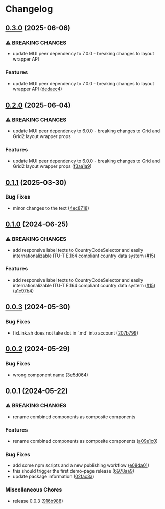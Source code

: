# Changelog

## [0.3.0](https://github.com/jariikonen/mui-country-code-selector/compare/demo-page-v0.2.0...demo-page-v0.3.0) (2025-06-06)


### ⚠ BREAKING CHANGES

* update MUI peer dependency to 7.0.0 - breaking changes to layout wrapper API

### Features

* update MUI peer dependency to 7.0.0 - breaking changes to layout wrapper API ([dedaec4](https://github.com/jariikonen/mui-country-code-selector/commit/dedaec4fb401ff7de7ce7e09e6dbcfece4566b6e))

## [0.2.0](https://github.com/jariikonen/mui-country-code-selector/compare/demo-page-v0.1.1...demo-page-v0.2.0) (2025-06-04)


### ⚠ BREAKING CHANGES

* update MUI peer dependency to 6.0.0 - breaking changes to Grid and Grid2 layout wrapper props

### Features

* update MUI peer dependency to 6.0.0 - breaking changes to Grid and Grid2 layout wrapper props ([f3aa1a9](https://github.com/jariikonen/mui-country-code-selector/commit/f3aa1a9c99d115ce1584309214f71963dc4fa432))

## [0.1.1](https://github.com/jariikonen/mui-country-code-selector/compare/demo-page-v0.1.0...demo-page-v0.1.1) (2025-03-30)


### Bug Fixes

* minor changes to the text ([4ec8718](https://github.com/jariikonen/mui-country-code-selector/commit/4ec871871ea59ef5a597baa796d9f88e46776a90))

## [0.1.0](https://github.com/jariikonen/mui-country-code-selector/compare/demo-page-v0.0.3...demo-page-v0.1.0) (2024-06-25)


### ⚠ BREAKING CHANGES

* add responsive label texts to CountryCodeSelector and easily internationalizable ITU-T E.164 compliant country data system ([#15](https://github.com/jariikonen/mui-country-code-selector/issues/15))

### Features

* add responsive label texts to CountryCodeSelector and easily internationalizable ITU-T E.164 compliant country data system ([#15](https://github.com/jariikonen/mui-country-code-selector/issues/15)) ([a1c97b4](https://github.com/jariikonen/mui-country-code-selector/commit/a1c97b45f2b0adaeb8a00cb81737c1b7a23a2470))

## [0.0.3](https://github.com/jariikonen/mui-country-code-selector/compare/demo-page-v0.0.2...demo-page-v0.0.3) (2024-05-30)


### Bug Fixes

* fixLink.sh does not take dot in '.md' into account ([207b799](https://github.com/jariikonen/mui-country-code-selector/commit/207b79961c2172441276a737808379dfd8f37273))

## [0.0.2](https://github.com/jariikonen/mui-country-code-selector/compare/demo-page-v0.0.1...demo-page-v0.0.2) (2024-05-29)


### Bug Fixes

* wrong component name ([3e5d064](https://github.com/jariikonen/mui-country-code-selector/commit/3e5d064d92b822741f36b2235c3aca6e60cc3805))

## 0.0.1 (2024-05-22)


### ⚠ BREAKING CHANGES

* rename combined components as composite components

### Features

* rename combined components as composite components ([a09e1c0](https://github.com/jariikonen/mui-country-code-selector/commit/a09e1c078e7623c9e3b1115b0e82fd08db41486f))


### Bug Fixes

* add some npm scripts and a new publishing workflow ([e08da01](https://github.com/jariikonen/mui-country-code-selector/commit/e08da0133bb74bee7e82f824db8a1a462cb44519))
* this should trigger the first demo-page release ([6978aa9](https://github.com/jariikonen/mui-country-code-selector/commit/6978aa9ea4ba6957c7f9d2db0546e9d76a024c43))
* update package information ([02fac3a](https://github.com/jariikonen/mui-country-code-selector/commit/02fac3aee0e74271f8f2c8a20191e51395730cb4))


### Miscellaneous Chores

* release 0.0.3 ([916b988](https://github.com/jariikonen/mui-country-code-selector/commit/916b98809c41d33e53a64a4f2a461de883e772e6))
